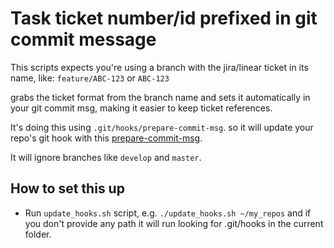 # Task ticket number/id prefixed in git commit message

This scripts expects you're using a branch with the jira/linear ticket in its name, like:
`feature/ABC-123` or `ABC-123`

grabs the ticket format from the branch name and sets it automatically in your git commit msg, making it easier to
keep ticket references.

It's doing this using `.git/hooks/prepare-commit-msg`. so it will update your repo's git hook with this [prepare-commit-msg](./prepare-commit-msg). 

It will ignore branches like `develop` and `master`.

## How to set this up

* Run `update_hooks.sh` script, e.g. `./update_hooks.sh ~/my_repos` and if you don't provide any path it will run looking for .git/hooks in the current folder.
